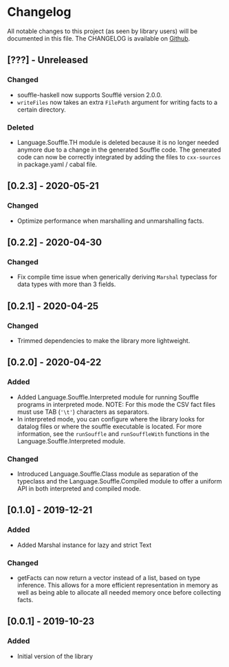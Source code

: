 
# Changelog

All notable changes to this project (as seen by library users) will be documented in this file.
The CHANGELOG is available on [Github](https://github.com/luc-tielen/souffle-haskell.git/CHANGELOG.md).

## [???] - Unreleased
### Changed

- souffle-haskell now supports Soufflé version 2.0.0.
- `writeFiles` now takes an extra `FilePath` argument for writing facts to a
  certain directory.
  
### Deleted

- Language.Souffle.TH module is deleted because it is no longer needed anymore
  due to a change in the generated Souffle code. The generated code can now be
  correctly integrated by adding the files to `cxx-sources`
  in package.yaml / cabal file.
  

## [0.2.3] - 2020-05-21
### Changed

- Optimize performance when marshalling and unmarshalling facts.


## [0.2.2] - 2020-04-30
### Changed

- Fix compile time issue when generically deriving `Marshal` typeclass
  for data types with more than 3 fields.


## [0.2.1] - 2020-04-25
### Changed

- Trimmed dependencies to make the library more lightweight.


## [0.2.0] - 2020-04-22
### Added

- Added Language.Souffle.Interpreted module for running Souffle programs in interpreted mode.
  NOTE: For this mode the CSV fact files must use TAB (`'\t'`) characters as separators.
- In interpreted mode, you can configure where the library looks for datalog files or where
  the souffle executable is located. For more information, see the `runSouffle` and `runSouffleWith`
  functions in the Language.Souffle.Interpreted module.

### Changed

- Introduced Language.Souffle.Class module as separation of the typeclass and the
  Language.Souffle.Compiled module to offer a uniform API in both interpreted and compiled mode.


## [0.1.0] - 2019-12-21
### Added

- Added Marshal instance for lazy and strict Text

### Changed

- getFacts can now return a vector instead of a list, based on type inference.
  This allows for a more efficient representation in memory as well
  as being able to allocate all needed memory once before collecting facts.


## [0.0.1] - 2019-10-23
### Added

- Initial version of the library
